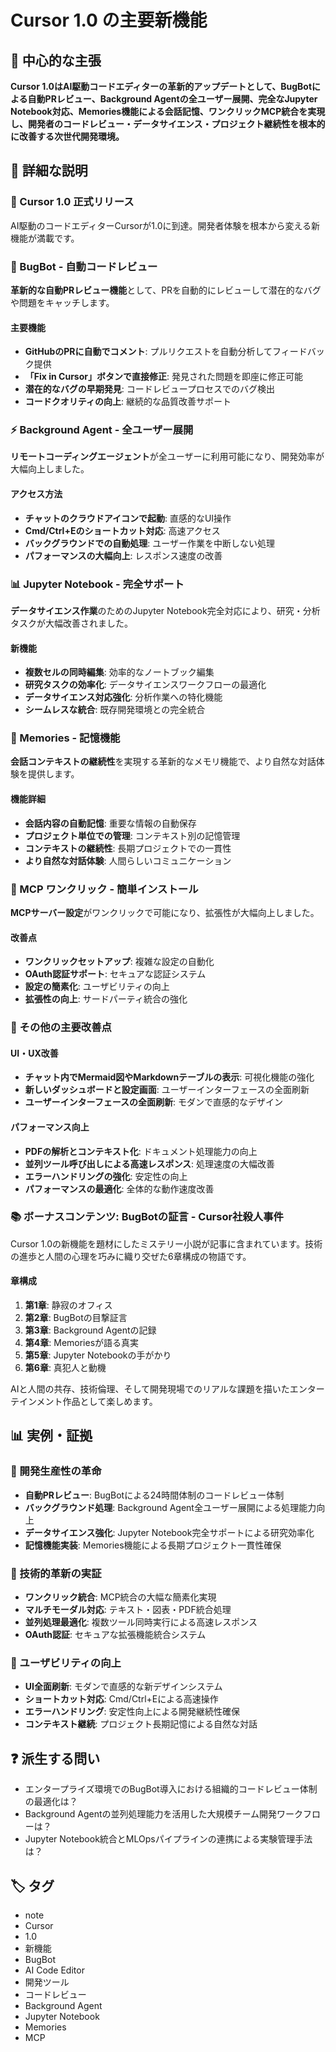 # Cursor 1.0 の主要新機能

## 🎯 中心的な主張
**Cursor 1.0はAI駆動コードエディターの革新的アップデートとして、BugBotによる自動PRレビュー、Background Agentの全ユーザー展開、完全なJupyter Notebook対応、Memories機能による会話記憶、ワンクリックMCP統合を実現し、開発者のコードレビュー・データサイエンス・プロジェクト継続性を根本的に改善する次世代開発環境。**

## 📖 詳細な説明

### 🚀 Cursor 1.0 正式リリース
AI駆動のコードエディターCursorが1.0に到達。開発者体験を根本から変える新機能が満載です。

### 🤖 BugBot - 自動コードレビュー
**革新的な自動PRレビュー機能**として、PRを自動的にレビューして潜在的なバグや問題をキャッチします。

#### 主要機能
- **GitHubのPRに自動でコメント**: プルリクエストを自動分析してフィードバック提供
- **「Fix in Cursor」ボタンで直接修正**: 発見された問題を即座に修正可能
- **潜在的なバグの早期発見**: コードレビュープロセスでのバグ検出
- **コードクオリティの向上**: 継続的な品質改善サポート

### ⚡ Background Agent - 全ユーザー展開
**リモートコーディングエージェント**が全ユーザーに利用可能になり、開発効率が大幅向上しました。

#### アクセス方法
- **チャットのクラウドアイコンで起動**: 直感的なUI操作
- **Cmd/Ctrl+Eのショートカット対応**: 高速アクセス
- **バックグラウンドでの自動処理**: ユーザー作業を中断しない処理
- **パフォーマンスの大幅向上**: レスポンス速度の改善

### 📊 Jupyter Notebook - 完全サポート
**データサイエンス作業**のためのJupyter Notebook完全対応により、研究・分析タスクが大幅改善されました。

#### 新機能
- **複数セルの同時編集**: 効率的なノートブック編集
- **研究タスクの効率化**: データサイエンスワークフローの最適化
- **データサイエンス対応強化**: 分析作業への特化機能
- **シームレスな統合**: 既存開発環境との完全統合

### 🧠 Memories - 記憶機能
**会話コンテキストの継続性**を実現する革新的なメモリ機能で、より自然な対話体験を提供します。

#### 機能詳細
- **会話内容の自動記憶**: 重要な情報の自動保存
- **プロジェクト単位での管理**: コンテキスト別の記憶管理
- **コンテキストの継続性**: 長期プロジェクトでの一貫性
- **より自然な対話体験**: 人間らしいコミュニケーション

### 🔧 MCP ワンクリック - 簡単インストール
**MCPサーバー設定**がワンクリックで可能になり、拡張性が大幅向上しました。

#### 改善点
- **ワンクリックセットアップ**: 複雑な設定の自動化
- **OAuth認証サポート**: セキュアな認証システム
- **設定の簡素化**: ユーザビリティの向上
- **拡張性の向上**: サードパーティ統合の強化

### 🚀 その他の主要改善点

#### UI・UX改善
- **チャット内でMermaid図やMarkdownテーブルの表示**: 可視化機能の強化
- **新しいダッシュボードと設定画面**: ユーザーインターフェースの全面刷新
- **ユーザーインターフェースの全面刷新**: モダンで直感的なデザイン

#### パフォーマンス向上
- **PDFの解析とコンテキスト化**: ドキュメント処理能力の向上
- **並列ツール呼び出しによる高速レスポンス**: 処理速度の大幅改善
- **エラーハンドリングの強化**: 安定性の向上
- **パフォーマンスの最適化**: 全体的な動作速度改善

### 📚 ボーナスコンテンツ: BugBotの証言 - Cursor社殺人事件
Cursor 1.0の新機能を題材にしたミステリー小説が記事に含まれています。技術の進歩と人間の心理を巧みに織り交ぜた6章構成の物語です。

#### 章構成
1. **第1章**: 静寂のオフィス
2. **第2章**: BugBotの目撃証言
3. **第3章**: Background Agentの記録
4. **第4章**: Memoriesが語る真実
5. **第5章**: Jupyter Notebookの手がかり
6. **第6章**: 真犯人と動機

AIと人間の共存、技術倫理、そして開発現場でのリアルな課題を描いたエンターテインメント作品として楽しめます。

## 📊 実例・証拠

### 🎯 開発生産性の革命
- **自動PRレビュー**: BugBotによる24時間体制のコードレビュー体制
- **バックグラウンド処理**: Background Agent全ユーザー展開による処理能力向上
- **データサイエンス強化**: Jupyter Notebook完全サポートによる研究効率化
- **記憶機能実装**: Memories機能による長期プロジェクト一貫性確保

### 🔧 技術的革新の実証
- **ワンクリック統合**: MCP統合の大幅な簡素化実現
- **マルチモーダル対応**: テキスト・図表・PDF統合処理
- **並列処理最適化**: 複数ツール同時実行による高速レスポンス
- **OAuth認証**: セキュアな拡張機能統合システム

### 🚀 ユーザビリティの向上
- **UI全面刷新**: モダンで直感的な新デザインシステム
- **ショートカット対応**: Cmd/Ctrl+Eによる高速操作
- **エラーハンドリング**: 安定性向上による開発継続性確保
- **コンテキスト継続**: プロジェクト長期記憶による自然な対話

## ❓ 派生する問い
- エンタープライズ環境でのBugBot導入における組織的コードレビュー体制の最適化は？
- Background Agentの並列処理能力を活用した大規模チーム開発ワークフローは？
- Jupyter Notebook統合とMLOpsパイプラインの連携による実験管理手法は？

## 🏷️ タグ

- note
- Cursor
- 1.0
- 新機能
- BugBot
- AI Code Editor
- 開発ツール
- コードレビュー
- Background Agent
- Jupyter Notebook
- Memories
- MCP